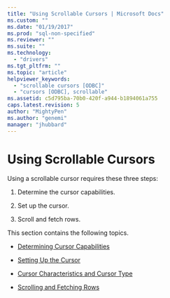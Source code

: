 ```yaml
---
title: "Using Scrollable Cursors | Microsoft Docs"
ms.custom: ""
ms.date: "01/19/2017"
ms.prod: "sql-non-specified"
ms.reviewer: ""
ms.suite: ""
ms.technology: 
  - "drivers"
ms.tgt_pltfrm: ""
ms.topic: "article"
helpviewer_keywords: 
  - "scrollable cursors [ODBC]"
  - "cursors [ODBC], scrollable"
ms.assetid: c5d795ba-70b0-420f-a944-b1894061a755
caps.latest.revision: 5
author: "MightyPen"
ms.author: "genemi"
manager: "jhubbard"
---
```

# Using Scrollable Cursors
Using a scrollable cursor requires these three steps:  
  
1.  Determine the cursor capabilities.  
  
2.  Set up the cursor.  
  
3.  Scroll and fetch rows.  
  
 This section contains the following topics.  
  
-   [Determining Cursor Capabilities](../../../odbc/reference/develop-app/determining-cursor-capabilities.md)  
  
-   [Setting Up the Cursor](../../../odbc/reference/develop-app/setting-up-the-cursor.md)  
  
-   [Cursor Characteristics and Cursor Type](../../../odbc/reference/develop-app/cursor-characteristics-and-cursor-type.md)  
  
-   [Scrolling and Fetching Rows](../../../odbc/reference/develop-app/scrolling-and-fetching-rows-odbc.md)
